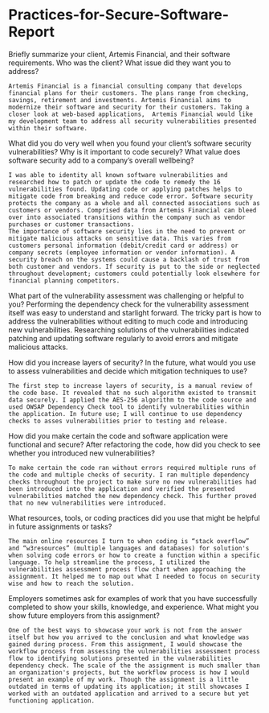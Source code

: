 # Practices-for-Secure-Software-Report

Briefly summarize your client, Artemis Financial, and their software requirements. Who was the client? What issue did they want you to address? 

	Artemis Financial is a financial consulting company that develops financial plans for their customers. The plans range from checking, savings, retirement and investments. Artemis Financial aims to modernize their software and security for their customers. Taking a closer look at web-based applications,  Artemis Financial would like my development team to address all security vulnerabilities presented within their software.

What did you do very well when you found your client’s software security vulnerabilities? Why is it important to code securely? What value does software security add to a company’s overall wellbeing? 

	I was able to identity all known software vulnerabilities and researched how to patch or update the code to remedy the 16 vulnerabilities found. Updating code or applying patches helps to mitigate code from breaking and reduce code error. Software security protects the company as a whole and all connected associations such as customers or vendors. Comprised data from Artemis Financial can bleed over into associated transitions within the company such as vendor purchases or customer transactions.
	The importance of software security lies in the need to prevent or mitigate malicious attacks on sensitive data. This varies from customers personal information (debit/credit card or address) or company secrets (employee information or vendor information). A security breach on the systems could cause a backlash of trust from both customer and vendors. If security is put to the side or neglected throughout development; customers could potentially look elsewhere for financial planning competitors.

What part of the vulnerability assessment was challenging or helpful to you? 
	Performing the dependency check for the vulnerability assessment itself was easy to understand and starlight forward. The tricky part is how to address the vulnerabilities without editing to much code and introducing new vulnerabilities. Researching solutions of the vulnerabilities indicated patching and updating software regularly to avoid errors and mitigate malicious attacks. 

How did you increase layers of security? In the future, what would you use to assess vulnerabilities and decide which mitigation techniques to use? 

	The first step to increase layers of security, is a manual review of the code base. It revealed that no such algorithm existed to transmit data securely. I applied the AES-256 algorithm to the code source and used OWSAP Dependency Check tool to identify vulnerabilities within the application. In future use; I will continue to use dependency checks to asses vulnerabilities prior to testing and release.

How did you make certain the code and software application were functional and secure? After refactoring the code, how did you check to see whether you introduced new vulnerabilities? 

	To make certain the code ran without errors required multiple runs of the code and multiple checks of security. I ran multiple dependency checks throughout the project to make sure no new vulnerabilities had been introduced into the application and verified the presented vulnerabilities matched the new dependency check. This further proved that no new vulnerabilities were introduced.

What resources, tools, or coding practices did you use that might be helpful in future assignments or tasks? 

	The main online resources I turn to when coding is “stack overflow” and “w3resources” (multiple languages and databases) for solution's when solving code errors or how to create a function within a specific language. To help streamline the process, I utilized the vulnerabilities assessment process flow chart when approaching the assignment. It helped me to map out what I needed to focus on security wise and how to reach the solution.

Employers sometimes ask for examples of work that you have successfully completed to show your skills, knowledge, and experience. What might you show future employers from this assignment? 

	One of the best ways to showcase your work is not from the answer itself but how you arrived to the conclusion and what knowledge was gained during process. From this assignment, I would showcase the workflow process from assessing the vulnerabilities assessment process flow to identifying solutions presented in the vulnerabilities dependency check. The scale of the the assignment is much smaller than an organization's projects, but the workflow process is how I would present an example of my work. Though the assignment is a little outdated in terms of updating its application; it still showcases I worked with an outdated application and arrived to a secure but yet functioning application.
